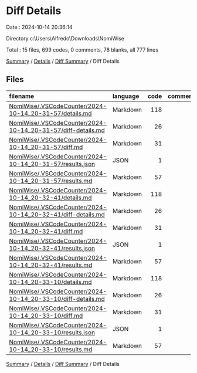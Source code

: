 # Diff Details

Date : 2024-10-14 20:36:14

Directory c:\\Users\\Alfredo\\Downloads\\NomiWise

Total : 15 files,  699 codes, 0 comments, 78 blanks, all 777 lines

[Summary](results.md) / [Details](details.md) / [Diff Summary](diff.md) / Diff Details

## Files
| filename | language | code | comment | blank | total |
| :--- | :--- | ---: | ---: | ---: | ---: |
| [NomiWise/.VSCodeCounter/2024-10-14_20-31-57/details.md](/NomiWise/.VSCodeCounter/2024-10-14_20-31-57/details.md) | Markdown | 118 | 0 | 6 | 124 |
| [NomiWise/.VSCodeCounter/2024-10-14_20-31-57/diff-details.md](/NomiWise/.VSCodeCounter/2024-10-14_20-31-57/diff-details.md) | Markdown | 26 | 0 | 6 | 32 |
| [NomiWise/.VSCodeCounter/2024-10-14_20-31-57/diff.md](/NomiWise/.VSCodeCounter/2024-10-14_20-31-57/diff.md) | Markdown | 31 | 0 | 7 | 38 |
| [NomiWise/.VSCodeCounter/2024-10-14_20-31-57/results.json](/NomiWise/.VSCodeCounter/2024-10-14_20-31-57/results.json) | JSON | 1 | 0 | 0 | 1 |
| [NomiWise/.VSCodeCounter/2024-10-14_20-31-57/results.md](/NomiWise/.VSCodeCounter/2024-10-14_20-31-57/results.md) | Markdown | 57 | 0 | 7 | 64 |
| [NomiWise/.VSCodeCounter/2024-10-14_20-32-41/details.md](/NomiWise/.VSCodeCounter/2024-10-14_20-32-41/details.md) | Markdown | 118 | 0 | 6 | 124 |
| [NomiWise/.VSCodeCounter/2024-10-14_20-32-41/diff-details.md](/NomiWise/.VSCodeCounter/2024-10-14_20-32-41/diff-details.md) | Markdown | 26 | 0 | 6 | 32 |
| [NomiWise/.VSCodeCounter/2024-10-14_20-32-41/diff.md](/NomiWise/.VSCodeCounter/2024-10-14_20-32-41/diff.md) | Markdown | 31 | 0 | 7 | 38 |
| [NomiWise/.VSCodeCounter/2024-10-14_20-32-41/results.json](/NomiWise/.VSCodeCounter/2024-10-14_20-32-41/results.json) | JSON | 1 | 0 | 0 | 1 |
| [NomiWise/.VSCodeCounter/2024-10-14_20-32-41/results.md](/NomiWise/.VSCodeCounter/2024-10-14_20-32-41/results.md) | Markdown | 57 | 0 | 7 | 64 |
| [NomiWise/.VSCodeCounter/2024-10-14_20-33-10/details.md](/NomiWise/.VSCodeCounter/2024-10-14_20-33-10/details.md) | Markdown | 118 | 0 | 6 | 124 |
| [NomiWise/.VSCodeCounter/2024-10-14_20-33-10/diff-details.md](/NomiWise/.VSCodeCounter/2024-10-14_20-33-10/diff-details.md) | Markdown | 26 | 0 | 6 | 32 |
| [NomiWise/.VSCodeCounter/2024-10-14_20-33-10/diff.md](/NomiWise/.VSCodeCounter/2024-10-14_20-33-10/diff.md) | Markdown | 31 | 0 | 7 | 38 |
| [NomiWise/.VSCodeCounter/2024-10-14_20-33-10/results.json](/NomiWise/.VSCodeCounter/2024-10-14_20-33-10/results.json) | JSON | 1 | 0 | 0 | 1 |
| [NomiWise/.VSCodeCounter/2024-10-14_20-33-10/results.md](/NomiWise/.VSCodeCounter/2024-10-14_20-33-10/results.md) | Markdown | 57 | 0 | 7 | 64 |

[Summary](results.md) / [Details](details.md) / [Diff Summary](diff.md) / Diff Details
